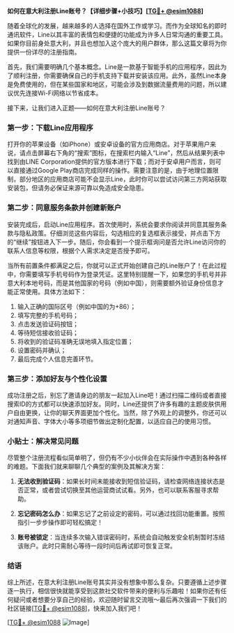**如何在意大利注册Line账号？【详细步骤+小技巧】[[TG💪+ @esim1088](https://t.me/s/esim1088)]**

随着全球化的发展，越来越多的人选择在国外工作或学习。而作为全球知名的即时通讯软件，Line以其丰富的表情包和便捷的功能成为许多人日常沟通的重要工具。如果你目前身处意大利，并且也想加入这个庞大的用户群体，那么这篇文章将为你提供一份详尽的注册指南。

首先，我们需要明确几个基本概念。Line是一款基于智能手机的应用程序，因此为了顺利注册，你需要确保自己的手机支持下载并安装该应用。此外，虽然Line本身是免费使用的，但在某些国家和地区，可能会涉及到数据流量费用的问题，所以建议优先连接Wi-Fi网络以节省成本。

接下来，让我们进入正题——如何在意大利注册Line账号？

### 第一步：下载Line应用程序

打开你的苹果设备（如iPhone）或安卓设备的官方应用商店。对于苹果用户来说，请点击屏幕右下角的“搜索”图标，在搜索栏内输入“Line”，然后从结果列表中找到由LINE Corporation提供的官方版本进行下载；而对于安卓用户而言，则可以直接通过Google Play商店完成同样的操作。需要注意的是，由于地理位置限制，部分地区的应用商店可能不会显示Line，此时你可以尝试访问第三方网站获取安装包，但请务必保证来源可靠以免造成安全隐患。

### 第二步：同意服务条款并创建新账户

安装完成后，启动Line应用程序。首次使用时，系统会要求你阅读并同意其服务条款与隐私政策。仔细浏览这些内容后，勾选相应的复选框表示接受，并点击下方的“继续”按钮进入下一步。随后，你会看到一个提示框询问是否允许Line访问你的联系人信息等权限，根据个人需求决定是否授予即可。

当所有前置条件都满足之后，你就可以正式开始创建自己的Line账户了！在此过程中，你需要填写手机号码作为登录凭证。这里特别提醒一下，如果您的手机号并非意大利本地号码，而是其他国家的号码（例如中国），则需要额外验证身份信息才能正常使用。具体方法如下：

1. 输入正确的国际区号（例如中国的为+86）；
2. 填写完整的手机号码；
3. 点击发送验证码按钮；
4. 等待短信接收验证码；
5. 将收到的验证码准确无误地填入指定位置；
6. 设置密码并确认；
7. 最后完成个人信息完善环节。

### 第三步：添加好友与个性化设置

成功注册之后，别忘了邀请身边的朋友一起加入Line吧！通过扫描二维码或者直接搜索ID的方式都可以快速添加好友。同时，Line还提供了许多有趣的主题皮肤供用户自由更换，让你的聊天界面更加个性化。当然，除了外观上的调整外，你还可以对通知声音、字体大小等多项细节做出定制化配置，以适应自己的使用习惯。

### 小贴士：解决常见问题

尽管整个注册流程看似简单明了，但仍有不少小伙伴会在实际操作中遇到各种各样的难题。下面我们就来聊聊几个典型的案例及其解决方案：

1. **无法收到验证码**：如果长时间未能接收到短信验证码，请检查网络连接状态是否正常，或者尝试切换至其他运营商试试看。另外，也可以联系客服寻求帮助。
   
2. **忘记密码怎么办**：如果忘记了之前设定的密码，可以通过找回功能重置。按照指引一步步操作即可轻松搞定！

3. **账号被锁定**：当连续多次输入错误密码时，系统会自动触发安全机制暂时冻结该账户。此时只需耐心等待一段时间后再试即可恢复正常。

### 结语

综上所述，在意大利注册Line账号其实并没有想象中那么复杂。只要遵循上述步骤逐一执行，相信很快就能享受到这款社交软件带来的便利与乐趣啦！如果你还有任何疑问或者想要分享自己的经验，欢迎随时留言交流哦～最后再次强调一下我们的社区链接[[TG💪+ @esim1088](https://t.me/s/esim1088)]，快来加入我们吧！

[[TG💪+ @esim1088](https://t.me/s/esim1088) ![Image](https://i.postimg.cc/4NQfJmqS/Snipaste-2025-05-13-00-14-12.png)]
